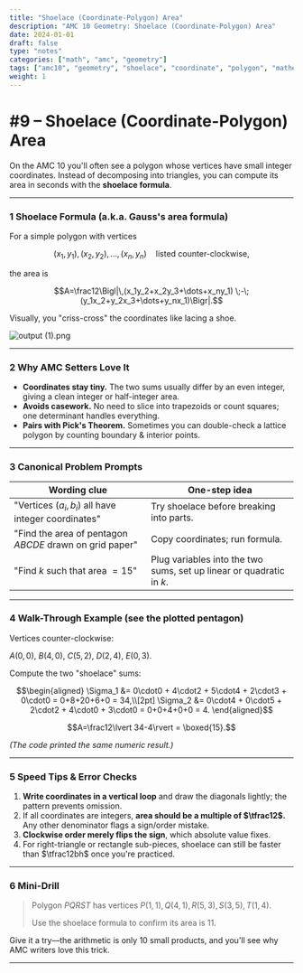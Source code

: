 ```yaml
---
title: "Shoelace (Coordinate-Polygon) Area"
description: "AMC 10 Geometry: Shoelace (Coordinate-Polygon) Area"
date: 2024-01-01
draft: false
type: "notes"
categories: ["math", "amc", "geometry"]
tags: ["amc10", "geometry", "shoelace", "coordinate", "polygon", "mathematics"]
weight: 1
---
```


# #9 – Shoelace (Coordinate-Polygon) Area

On the AMC 10 you'll often see a polygon whose vertices have small integer coordinates. Instead of decomposing into triangles, you can compute its area in seconds with the **shoelace formula**.

---

### 1 Shoelace Formula (a.k.a. Gauss's area formula)

For a simple polygon with vertices

$$(x_1,y_1),(x_2,y_2),\dots,(x_n,y_n) \quad\text{listed counter-clockwise},$$

the area is

$$A=\frac12\Bigl|\,(x_1y_2+x_2y_3+\dots+x_ny_1)
          \;-\;(y_1x_2+y_2x_3+\dots+y_nx_1)\Bigr|.$$

Visually, you "criss-cross" the coordinates like lacing a shoe.

![output (1).png](#9%20%E2%80%93%20Shoelace%20(Coordinate-Polygon)%20Area%20228936cc2214804fbd9ad732c7ba8b5b/output_(1).png)

---

### 2 Why AMC Setters Love It

- **Coordinates stay tiny.** The two sums usually differ by an even integer, giving a clean integer or half-integer area.
- **Avoids casework.** No need to slice into trapezoids or count squares; one determinant handles everything.
- **Pairs with Pick's Theorem.** Sometimes you can double-check a lattice polygon by counting boundary & interior points.

---

### 3 Canonical Problem Prompts

| Wording clue | One-step idea |
| --- | --- |
| "Vertices $(a_i,b_i)$ all have integer coordinates" | Try shoelace before breaking into parts. |
| "Find the area of pentagon $ABCDE$ drawn on grid paper" | Copy coordinates; run formula. |
| "Find $k$ such that area $= 15$" | Plug variables into the two sums, set up linear or quadratic in $k$. |

---

### 4 Walk-Through Example (see the plotted pentagon)

Vertices counter-clockwise:

$A(0,0),\ B(4,0),\ C(5,2),\ D(2,4),\ E(0,3)$.

Compute the two "shoelace" sums:

$$\begin{aligned}
\Sigma_1 &= 0\cdot0 + 4\cdot2 + 5\cdot4 + 2\cdot3 + 0\cdot0 = 0+8+20+6+0 = 34,\\[2pt]
\Sigma_2 &= 0\cdot4 + 0\cdot5 + 2\cdot2 + 4\cdot0 + 3\cdot0 = 0+0+4+0+0 = 4.
\end{aligned}$$

$$A=\frac12\lvert 34-4\rvert = \boxed{15}.$$

*(The code printed the same numeric result.)*

---

### 5 Speed Tips & Error Checks

1. **Write coordinates in a vertical loop** and draw the diagonals lightly; the pattern prevents omission.
2. If all coordinates are integers, **area should be a multiple of $\tfrac12$.** Any other denominator flags a sign/order mistake.
3. **Clockwise order merely flips the sign**, which absolute value fixes.
4. For right-triangle or rectangle sub-pieces, shoelace can still be faster than $\tfrac12bh$ once you're practiced.

---

### 6 Mini-Drill

> Polygon $PQRST$ has vertices $P(1,1),\,Q(4,1),\,R(5,3),\,S(3,5),\,T(1,4)$.
> 
> 
> Use the shoelace formula to confirm its area is $11$.
> 

Give it a try—the arithmetic is only 10 small products, and you'll see why AMC writers love this trick.

---